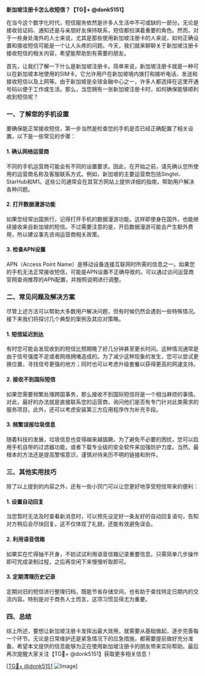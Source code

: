 **新加坡注册卡怎么收短信？【TG💪+ @donk5151】**

在当今这个数字化时代，短信服务依然是许多人生活中不可或缺的一部分。无论是接收验证码、通知还是与亲朋好友保持联系，短信都扮演着重要的角色。然而，对于一些身处海外的人士来说，尤其是那些使用新加坡注册卡的人来说，如何正确设置和接收短信可能是一个让人头疼的问题。今天，我们就来聊聊关于新加坡注册卡接收短信的相关内容，希望能帮助到有需要的朋友。

首先，让我们了解一下什么是新加坡注册卡。简单来说，新加坡注册卡就是一种可以在新加坡本地使用的SIM卡。它允许用户在新加坡境内拨打和接听电话、发送和接收短信以及上网等。由于新加坡是全球金融中心之一，许多人都选择在这里开通号码以便于工作或生活。那么，当您拥有一张新加坡注册卡时，如何确保能够顺利收到短信呢？

### **一、了解您的手机设置**

要确保能正常接收短信，第一步当然是检查您的手机是否已经正确配置了相关设置。以下是一些常见的步骤：

#### **1. 确认网络运营商**
不同的手机运营商可能会有不同的设置要求。因此，在开始之前，请先确认您所使用的运营商名称及客服联系方式。例如，新加坡的主要运营商包括Singtel、StarHub和M1。这些公司通常会在其官方网站上提供详细的指南，帮助用户解决各种问题。

#### **2. 打开数据漫游功能**
如果您经常出国旅行，记得打开手机的数据漫游功能。这样即使身在国外，也能继续接收来自新加坡的短信。不过需要注意的是，开启数据漫游可能会产生额外费用，所以建议事先咨询运营商相关政策。

#### **3. 检查APN设置**
APN（Access Point Name）是移动设备连接互联网时所需的信息之一。如果您的手机无法正常接收短信，可能是APN设置不正确导致的。可以通过访问运营商官网查询推荐的APN配置，并按照说明进行调整。

### **二、常见问题及解决方案**

尽管上述方法可以帮助大多数用户解决问题，但有时候仍然会遇到一些特殊情况。接下来我们将探讨几个典型的案例及其应对策略。

#### **1. 短信延迟到达**
有时您可能会发现收到的短信比预期晚了好几分钟甚至更长时间。这种情况通常是由于信号强度不足或者网络拥堵造成的。为了减少这种现象的发生，您可以尝试更换位置，寻找信号更强的地方；同时也可以考虑升级套餐以获得更高的网速支持。

#### **2. 接收不到国际短信**
如果您需要频繁处理跨国事务，那么接收不到国际短信将是一个相当麻烦的事情。对此，最好的办法就是直接联系您的运营商，询问他们是否有专门针对此类需求的服务项目。此外，还可以考虑安装第三方应用程序作为补充手段。

#### **3. 频繁误报垃圾信息**
随着科技的发展，垃圾信息也变得越来越猖獗。为了避免不必要的困扰，您可以启用手机自带的过滤器功能，或者下载专业级的安全软件来加强防护力度。当然，最根本的方法还是提高警惕意识，谨慎对待来历不明的链接和附件。

### **三、其他实用技巧**

除了以上提到的内容之外，还有一些小窍门可以让您更好地享受短信带来的便利：

#### **1. 设置自动回复**
当您暂时无法及时查看新消息时，可以预先设定好一条友好的自动回复语句，告知对方稍后会尽快回复。这不仅体现了礼貌，还能有效避免误会。

#### **2. 利用语音信箱**
如果实在忙得抽不开身，不妨试试利用语音信箱记录重要信息。只需简单几步操作即可完成录制过程，之后再空闲下来慢慢听取即可。

#### **3. 定期清理历史记录**
定期对旧的短信进行整理归档，既能节省存储空间，也有助于查找特定日期内的交流内容。特别是对于商务人士而言，这项习惯显得尤为重要。

### **四、总结**

综上所述，要想让新加坡注册卡发挥出最大效用，就需要从基础做起，逐步完善每一个环节。无论是日常维护还是紧急情况下的应急措施，都需要提前做好充分准备。希望本文提供的信息能够为正在使用新加坡注册卡的朋友带来实际帮助。最后再次提醒大家关注【TG💪+ @donk5151】获取更多相关信息！

[[TG💪+ @donk5151](https://t.me/s/donk5151) ![Image](https://i.postimg.cc/rwNCRYN7/Snipaste-2025-04-30-17-27-05.png)]